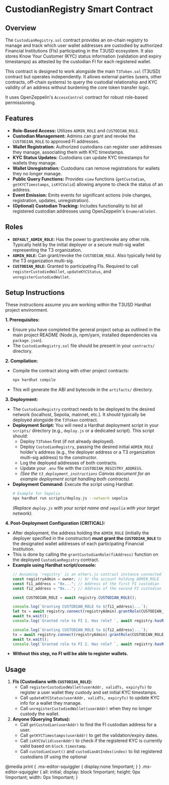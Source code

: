 # CustodianRegistry Smart Contract

## Overview

The `CustodianRegistry.sol` contract provides an on-chain registry to manage and track which user wallet addresses are custodied by authorized Financial Institutions (FIs) participating in the T3USD ecosystem. It also stores Know Your Customer (KYC) status information (validation and expiry timestamps) as attested by the custodian FI for each registered wallet.

This contract is designed to work alongside the main `T3Token.sol` (T3USD) contract but operates independently. It allows external parties (users, other contracts, off-chain systems) to query the custodial relationship and KYC validity of an address without burdening the core token transfer logic.

It uses OpenZeppelin's `AccessControl` contract for robust role-based permissioning.

## Features

* **Role-Based Access:** Utilizes `ADMIN_ROLE` and `CUSTODIAN_ROLE`.
* **Custodian Management:** Admins can grant and revoke the `CUSTODIAN_ROLE` to approved FI addresses.
* **Wallet Registration:** Authorized custodians can register user addresses they manage, associating them with KYC timestamps.
* **KYC Status Updates:** Custodians can update KYC timestamps for wallets they manage.
* **Wallet Unregistration:** Custodians can remove registrations for wallets they no longer manage.
* **Public Query Functions:** Provides `view` functions (`getCustodian`, `getKYCTimestamps`, `isKYCValid`) allowing anyone to check the status of an address.
* **Event Emission:** Emits events for significant actions (role changes, registration, updates, unregistration).
* **(Optional) Custodian Tracking:** Includes functionality to list all registered custodian addresses using OpenZeppelin's `EnumerableSet`.

## Roles

* **`DEFAULT_ADMIN_ROLE`:** Has the power to grant/revoke any other role. Typically held by the initial deployer or a secure multi-sig wallet representing the T3 organization.
* **`ADMIN_ROLE`:** Can grant/revoke the `CUSTODIAN_ROLE`. Also typically held by the T3 organization multi-sig.
* **`CUSTODIAN_ROLE`:** Granted to participating FIs. Required to call `registerCustodiedWallet`, `updateKYCStatus`, and `unregisterCustodiedWallet`.

## Setup Instructions

These instructions assume you are working within the T3USD Hardhat project environment.

**1. Prerequisites:**
* Ensure you have completed the general project setup as outlined in the main project README (Node.js, npm/yarn, installed dependencies via `package.json`).
* The `CustodianRegistry.sol` file should be present in your `contracts/` directory.

**2. Compilation:**
* Compile the contract along with other project contracts:
    ```bash
    npx hardhat compile
    ```
* This will generate the ABI and bytecode in the `artifacts/` directory.

**3. Deployment:**
* The `CustodianRegistry` contract needs to be deployed to the desired network (localhost, Sepolia, mainnet, etc.). It should typically be deployed alongside the `T3Token` contract.
* **Deployment Script:** You will need a Hardhat deployment script in your `scripts/` directory (e.g., `deploy.js` or a dedicated script). This script should:
    * Deploy `T3Token` first (if not already deployed).
    * Deploy `CustodianRegistry`, passing the desired initial `ADMIN_ROLE` holder's address (e.g., the deployer address or a T3 organization multi-sig address) to the constructor.
    * Log the deployed addresses of both contracts.
    * Update your `.env` file with the `CUSTODIAN_REGISTRY_ADDRESS`.
    * *(See the `t3_deployment_instructions` Canvas document for an example deployment script handling both contracts).*
* **Deployment Command:** Execute the script using Hardhat:
    ```bash
    # Example for Sepolia
    npx hardhat run scripts/deploy.js --network sepolia
    ```
    *(Replace `deploy.js` with your script name and `sepolia` with your target network).*

**4. Post-Deployment Configuration (CRITICAL):**
* After deployment, the address holding the `ADMIN_ROLE` (initially the deployer specified in the constructor) **must grant the `CUSTODIAN_ROLE`** to the designated wallet addresses of each participating Financial Institution.
* This is done by calling the `grantCustodianRole(fiAddress)` function on the deployed `CustodianRegistry` contract.
* **Example using Hardhat script/console:**
    ```javascript
    // Assuming 'registry' is an ethers.js contract instance connected to the admin signer
    const registryAdmin = owner; // Or the account holding ADMIN_ROLE
    const fi1_address = "0x..."; // Address of the first FI custodian
    const fi2_address = "0x..."; // Address of the second FI custodian

    const CUSTODIAN_ROLE = await registry.CUSTODIAN_ROLE();

    console.log(`Granting CUSTODIAN_ROLE to ${fi1_address}...`);
    let tx = await registry.connect(registryAdmin).grantRole(CUSTODIAN_ROLE, fi1_address);
    await tx.wait();
    console.log(`Granted role to FI 1. Has role? `, await registry.hasRole(CUSTODIAN_ROLE, fi1_address));

    console.log(`Granting CUSTODIAN_ROLE to ${fi2_address}...`);
    tx = await registry.connect(registryAdmin).grantRole(CUSTODIAN_ROLE, fi2_address);
    await tx.wait();
    console.log(`Granted role to FI 2. Has role? `, await registry.hasRole(CUSTODIAN_ROLE, fi2_address));
    ```
* **Without this step, no FI will be able to register wallets.**

## Usage

1.  **FIs (Custodians with `CUSTODIAN_ROLE`):**
    * Call `registerCustodiedWallet(userAddr, validTs, expiryTs)` to register a user wallet they custody and set initial KYC timestamps.
    * Call `updateKYCStatus(userAddr, validTs, expiryTs)` to update KYC info for a wallet they manage.
    * Call `unregisterCustodiedWallet(userAddr)` when they no longer custody the wallet.
2.  **Anyone (Querying Status):**
    * Call `getCustodian(userAddr)` to find the FI custodian address for a user.
    * Call `getKYCTimestamps(userAddr)` to get the validation/expiry dates.
    * Call `isKYCValid(userAddr)` to check if the registered KYC is currently valid based on `block.timestamp`.
    * Call `custodianCount()` and `custodianAtIndex(index)` to list registered custodians (if using the optional

  @media print {
    .ms-editor-squiggler {
        display:none !important;
    }
  }
  .ms-editor-squiggler {
    all: initial;
    display: block !important;
    height: 0px !important;
    width: 0px !important;
  }